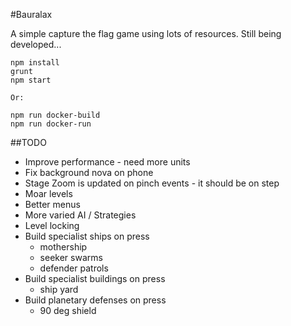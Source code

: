 #Bauralax

A simple capture the flag game using lots of resources. Still being developed...


```
npm install
grunt
npm start

Or:

npm run docker-build
npm run docker-run
```

##TODO
- Improve performance - need more units
- Fix background nova on phone
- Stage Zoom is updated on pinch events - it should be on step
- Moar levels
- Better menus
- More varied AI / Strategies
- Level locking
- Build specialist ships on press
    - mothership
    - seeker swarms
    - defender patrols
- Build specialist buildings on press
    - ship yard
- Build planetary defenses on press
    - 90 deg shield
